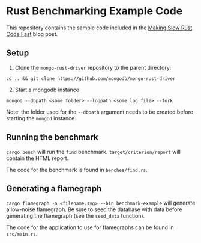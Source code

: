 # Rust Benchmarking Example Code

This repository contains the sample code included in the [Making Slow Rust Code Fast](https://patrickfreed.github.io/rust/2021/10/15/making-slow-rust-code-fast.html) blog post.

## Setup

1. Clone the `mongo-rust-driver` repository to the parent directory:

``` shell
cd .. && git clone https://github.com/mongodb/mongo-rust-driver
```

2. Start a mongodb instance

``` shell
mongod --dbpath <some folder> --logpath <some log file> --fork
```

Note: the folder used for the `--dbpath` argument needs to be created before starting the `mongod` instance.

## Running the benchmark

`cargo bench` will run the `find` benchmark. `target/criterion/report` will contain the HTML report.

The code for the benchmark is found in `benches/find.rs`.

## Generating a flamegraph

`cargo flamegraph -o <filename.svg> --bin benchmark-example` will generate a low-noise flamegraph. Be sure to seed the database with data before generating the flamegraph (see the `seed_data` function).

The code for the application to use for flamegraphs can be found in `src/main.rs`.
